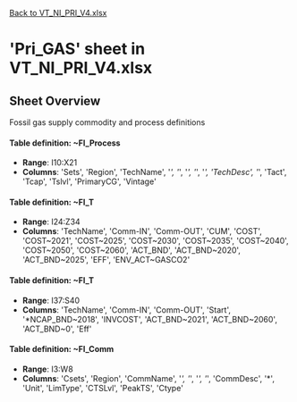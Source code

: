 [Back to VT_NI_PRI_V4.xlsx](README.md)

# 'Pri_GAS' sheet in VT_NI_PRI_V4.xlsx

## Sheet Overview

Fossil gas supply commodity and process definitions

#### Table definition: ~FI_Process
- **Range**: I10:X21
- **Columns**: 'Sets', 'Region', 'TechName', '*', '*', '*', '*', '*', 'TechDesc', '*', 'Tact', 'Tcap', 'Tslvl', 'PrimaryCG', 'Vintage'

#### Table definition: ~FI_T
- **Range**: I24:Z34
- **Columns**: 'TechName', 'Comm-IN', 'Comm-OUT', 'CUM', 'COST', 'COST\~2021', 'COST\~2025', 'COST\~2030', 'COST\~2035', 'COST\~2040', 'COST\~2050', 'COST\~2060', 'ACT_BND', 'ACT_BND\~2020', 'ACT_BND\~2025', 'EFF', 'ENV_ACT\~GASCO2'

#### Table definition: ~FI_T
- **Range**: I37:S40
- **Columns**: 'TechName', 'Comm-IN', 'Comm-OUT', 'Start', '*NCAP_BND\~2018', 'INVCOST', 'ACT_BND\~2021', 'ACT_BND\~2060', 'ACT_BND\~0', 'Eff'

#### Table definition: ~FI_Comm
- **Range**: I3:W8
- **Columns**: 'Csets', 'Region', 'CommName', '*', '*', '*', '*', 'CommDesc', '*', 'Unit', 'LimType', 'CTSLvl', 'PeakTS', 'Ctype'

